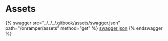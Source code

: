 # Assets

{% swagger src="../../../.gitbook/assets/swagger.json" path="/onramper/assets" method="get" %}
[swagger.json](../../../.gitbook/assets/swagger.json)
{% endswagger %}

